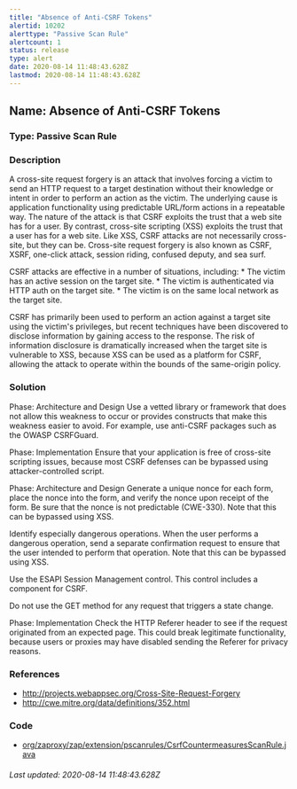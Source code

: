 ```yaml
---
title: "Absence of Anti-CSRF Tokens"
alertid: 10202
alerttype: "Passive Scan Rule"
alertcount: 1
status: release
type: alert
date: 2020-08-14 11:48:43.628Z
lastmod: 2020-08-14 11:48:43.628Z
---
```

## Name: Absence of Anti-CSRF Tokens

### Type: Passive Scan Rule


### Description

A cross-site request forgery is an attack that involves forcing a victim to send an HTTP request to a target destination without their knowledge or intent in order to perform an action as the victim. The underlying cause is application functionality using predictable URL/form actions in a repeatable way. The nature of the attack is that CSRF exploits the trust that a web site has for a user. By contrast, cross-site scripting (XSS) exploits the trust that a user has for a web site. Like XSS, CSRF attacks are not necessarily cross-site, but they can be. Cross-site request forgery is also known as CSRF, XSRF, one-click attack, session riding, confused deputy, and sea surf.

CSRF attacks are effective in a number of situations, including:
    * The victim has an active session on the target site.
    * The victim is authenticated via HTTP auth on the target site.
    * The victim is on the same local network as the target site.

CSRF has primarily been used to perform an action against a target site using the victim's privileges, but recent techniques have been discovered to disclose information by gaining access to the response. The risk of information disclosure is dramatically increased when the target site is vulnerable to XSS, because XSS can be used as a platform for CSRF, allowing the attack to operate within the bounds of the same-origin policy.

### Solution

Phase: Architecture and Design
Use a vetted library or framework that does not allow this weakness to occur or provides constructs that make this weakness easier to avoid.
For example, use anti-CSRF packages such as the OWASP CSRFGuard.

Phase: Implementation
Ensure that your application is free of cross-site scripting issues, because most CSRF defenses can be bypassed using attacker-controlled script.

Phase: Architecture and Design
Generate a unique nonce for each form, place the nonce into the form, and verify the nonce upon receipt of the form. Be sure that the nonce is not predictable (CWE-330).
Note that this can be bypassed using XSS.

Identify especially dangerous operations. When the user performs a dangerous operation, send a separate confirmation request to ensure that the user intended to perform that operation.
Note that this can be bypassed using XSS.

Use the ESAPI Session Management control.
This control includes a component for CSRF.

Do not use the GET method for any request that triggers a state change.

Phase: Implementation
Check the HTTP Referer header to see if the request originated from an expected page. This could break legitimate functionality, because users or proxies may have disabled sending the Referer for privacy reasons.

### References

* http://projects.webappsec.org/Cross-Site-Request-Forgery
* http://cwe.mitre.org/data/definitions/352.html

### Code

 * [org/zaproxy/zap/extension/pscanrules/CsrfCountermeasuresScanRule.java](https://github.com/zaproxy/zap-extensions/blob/master/addOns/pscanrules/src/main/java/org/zaproxy/zap/extension/pscanrules/CsrfCountermeasuresScanRule.java)

###### Last updated: 2020-08-14 11:48:43.628Z
